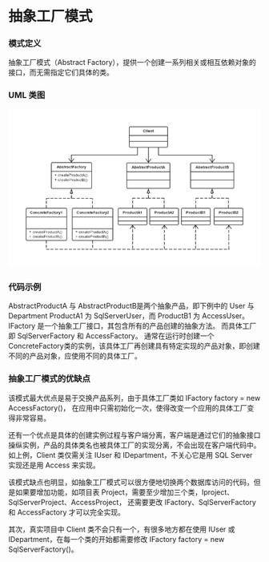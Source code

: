 抽象工厂模式
===

### 模式定义

抽象工厂模式（Abstract Factory），提供一个创建一系列相关或相互依赖对象的接口，而无需指定它们具体的类。

### UML 类图

![Alt text](img/abstractfactory.png)

### 代码示例

AbstractProductA 与 AbstractProductB是两个抽象产品，即下例中的 User 与 Department
ProductA1 为 SqlServerUser，而 ProductB1 为 AccessUser。
IFactory 是一个抽象工厂接口，其包含所有的产品创建的抽象方法。
而具体工厂即 SqlServerFactory 和 AccessFactory。
通常在运行时创建一个ConcreteFactory类的实例，该具体工厂再创建具有特定实现的产品对象，即创建不同的产品对象，应使用不同的具体工厂。

### 抽象工厂模式的优缺点

该模式最大优点是易于交换产品系列，由于具体工厂类如 IFactory factory = new AccessFactory()，
在应用中只需初始化一次，使得改变一个应用的具体工厂变得非常容易。

还有一个优点是具体的创建实例过程与客户端分离，客户端是通过它们的抽象接口操纵实例，产品的具体类名也被具体工厂的实现分离，不会出现在客户端代码中。
如上例，Client 类仅需关注 IUser 和 IDepartment，不关心它是用 SQL Server 实现还是用 Access 来实现。

该模式缺点也明显，如抽象工厂模式可以很方便地切换两个数据库访问的代码，但是如果要增加功能，如项目表 Project，需要至少增加三个类，Iproject、SqlServerProject、AccessProject，
还需要更改 IFactory、SqlServerFactory 和 AccessFactory 才可以完全实现。

其次，真实项目中 Client 类不会只有一个，有很多地方都在使用 IUser 或 IDepartment，在每一个类的开始都需要修改 IFactory factory = new SqlServerFactory()。
